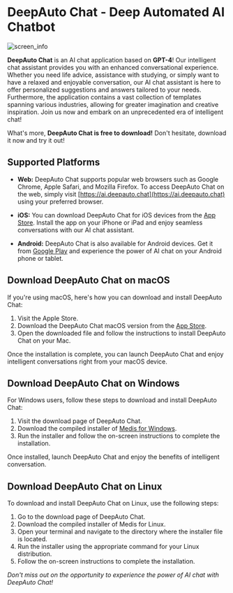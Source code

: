 # DeepAuto Chat - Deep Automated AI Chatbot

![screen_info](https://github.com/DeepautoChat/deepauto.chat/blob/master/logo/screen_info.png)

**DeepAuto Chat** is an AI chat application based on **GPT-4**! Our intelligent chat assistant provides you with an enhanced conversational experience. Whether you need life advice, assistance with studying, or simply want to have a relaxed and enjoyable conversation, our AI chat assistant is here to offer personalized suggestions and answers tailored to your needs. Furthermore, the application contains a vast collection of templates spanning various industries, allowing for greater imagination and creative inspiration. Join us now and embark on an unprecedented era of intelligent chat!

What's more, **DeepAuto Chat is free to download!** Don't hesitate, download it now and try it out!

## Supported Platforms

- **Web:** DeepAuto Chat supports popular web browsers such as Google Chrome, Apple Safari, and Mozilla Firefox. To access DeepAuto Chat on the web, simply visit [https://ai.deepauto.chat](https://ai.deepauto.chat) using your preferred browser.

- **iOS:** You can download DeepAuto Chat for iOS devices from the [App Store](https://apps.apple.com/cn/app/deepauto-chat-%E6%B7%B1%E5%BA%A6%E8%87%AA%E5%8A%A8%E5%8C%96ai%E5%AF%B9%E8%AF%9D%E6%9C%BA%E5%99%A8%E4%BA%BA/id6448849923). Install the app on your iPhone or iPad and enjoy seamless conversations with our AI chat assistant.

- **Android:** DeepAuto Chat is also available for Android devices. Get it from [Google Play](https://play.google.com/store/apps/details?id=com.deepauto.chat&pli=1) and experience the power of AI chat on your Android phone or tablet.

## Download DeepAuto Chat on macOS

If you're using macOS, here's how you can download and install DeepAuto Chat:

1. Visit the Apple Store.
2. Download the DeepAuto Chat macOS version from the [App Store](https://apps.apple.com/cn/app/deepauto-chat-%E6%B7%B1%E5%BA%A6%E8%87%AA%E5%8A%A8%E5%8C%96ai%E5%AF%B9%E8%AF%9D%E6%9C%BA%E5%99%A8%E4%BA%BA/id6448849923).
3. Open the downloaded file and follow the instructions to install DeepAuto Chat on your Mac.

Once the installation is complete, you can launch DeepAuto Chat and enjoy intelligent conversations right from your macOS device.

## Download DeepAuto Chat on Windows

For Windows users, follow these steps to download and install DeepAuto Chat:

1. Visit the download page of DeepAuto Chat.
2. Download the compiled installer of [Medis for Windows](https://github.com/deepauto-io/DeepAuto-Chat/releases).
3. Run the installer and follow the on-screen instructions to complete the installation.

Once installed, launch DeepAuto Chat and enjoy the benefits of intelligent conversation.

## Download DeepAuto Chat on Linux

To download and install DeepAuto Chat on Linux, use the following steps:

1. Go to the download page of DeepAuto Chat.
2. Download the compiled installer of Medis for Linux.
3. Open your terminal and navigate to the directory where the installer file is located.
4. Run the installer using the appropriate command for your Linux distribution.
5. Follow the on-screen instructions to complete the installation.

*Don't miss out on the opportunity to experience the power of AI chat with DeepAuto Chat!*
